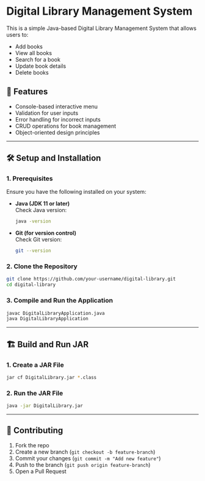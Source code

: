 # Digital Library Management System

This is a simple Java-based Digital Library Management System that allows users to:
- Add books
- View all books
- Search for a book
- Update book details
- Delete books

## 🚀 Features
- Console-based interactive menu
- Validation for user inputs
- Error handling for incorrect inputs
- CRUD operations for book management
- Object-oriented design principles

---

## 🛠️ Setup and Installation

### **1. Prerequisites**
Ensure you have the following installed on your system:
- **Java (JDK 11 or later)**  
  Check Java version:
  ```sh
  java -version
  ```
- **Git (for version control)**  
  Check Git version:
  ```sh
  git --version
  ```

### **2. Clone the Repository**
```sh
git clone https://github.com/your-username/digital-library.git
cd digital-library
```

### **3. Compile and Run the Application**
```sh
javac DigitalLibraryApplication.java
java DigitalLibraryApplication
```

---

## 🏗️ Build and Run JAR
### **1. Create a JAR File**
```sh
jar cf DigitalLibrary.jar *.class
```

### **2. Run the JAR File**
```sh
java -jar DigitalLibrary.jar
```

---


## 🙌 Contributing
1. Fork the repo
2. Create a new branch (`git checkout -b feature-branch`)
3. Commit your changes (`git commit -m "Add new feature"`)
4. Push to the branch (`git push origin feature-branch`)
5. Open a Pull Request
